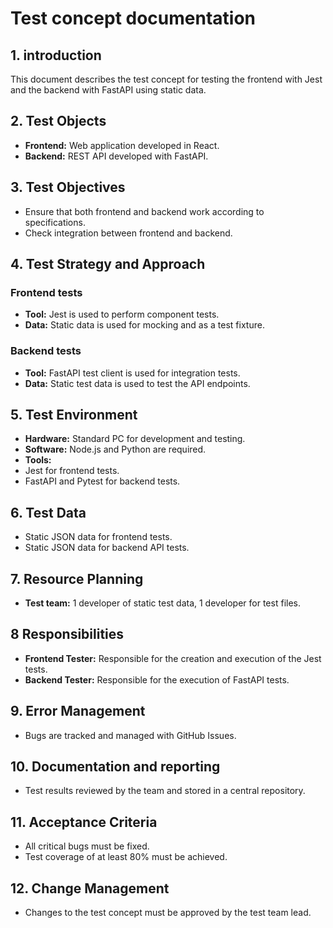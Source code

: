 # Test concept documentation

## 1. introduction

This document describes the test concept for testing the frontend with Jest and the backend with FastAPI using static data.

## 2. Test Objects

- **Frontend:** Web application developed in React.
- **Backend:** REST API developed with FastAPI.

## 3. Test Objectives

- Ensure that both frontend and backend work according to specifications.
- Check integration between frontend and backend.

## 4. Test Strategy and Approach

### Frontend tests

- **Tool:** Jest is used to perform component tests.
- **Data:** Static data is used for mocking and as a test fixture.

### Backend tests

- **Tool:** FastAPI test client is used for integration tests.
- **Data:** Static test data is used to test the API endpoints.

## 5. Test Environment

- **Hardware:** Standard PC for development and testing.
- **Software:** Node.js and Python are required.
- **Tools:**
- Jest for frontend tests.
- FastAPI and Pytest for backend tests.

## 6. Test Data

- Static JSON data for frontend tests.
- Static JSON data for backend API tests.

## 7. Resource Planning

- **Test team:** 1 developer of static test data, 1 developer for test files.

## 8 Responsibilities

- **Frontend Tester:** Responsible for the creation and execution of the Jest tests.
- **Backend Tester:** Responsible for the execution of FastAPI tests.

## 9. Error Management

- Bugs are tracked and managed with GitHub Issues.

## 10. Documentation and reporting

- Test results reviewed by the team and stored in a central repository.

## 11. Acceptance Criteria

- All critical bugs must be fixed.
- Test coverage of at least 80% must be achieved.

## 12. Change Management

- Changes to the test concept must be approved by the test team lead.
